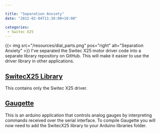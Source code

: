 ```yaml
---

title: "Separation Anxiety"
date: "2012-02-04T11:38:00+10:00"

categories:
 - Switec X25
---
```

{{< img src="/resources/dial_parts.png" pos="right" alt="Separation Anxiety" >}}
I've separated the Switec X25 motor driver code into a separate
library repository on GitHub.  This will make it easier to use
the driver library in other applications.
<!--more-->

[SwitecX25 Library](https://github.com/clearwater/SwitecX25)
--------
This contains only the Switec X25 driver.

[Gaugette](https://github.com/clearwater/gaugette)
--------
This is an arduino application that controls analog
gauges by interpreting commands received over the serial interface.
To compile Gaugette you will now need to add the SwitecX25 library
to your Arduino libraries folder.
